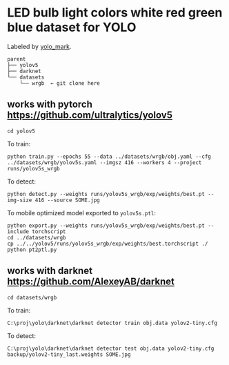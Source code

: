 # LED bulb light colors white red green blue dataset for YOLO

Labeled by [yolo_mark](https://github.com/alexeyab/yolo_mark).

```
parent
├── yolov5
├── darknet
└── datasets
    └── wrgb  ← git clone here
```

## works with pytorch <https://github.com/ultralytics/yolov5>

    cd yolov5

To train:

    python train.py --epochs 55 --data ../datasets/wrgb/obj.yaml --cfg ../datasets/wrgb/yolov5s.yaml --imgsz 416 --workers 4 --project runs/yolov5s_wrgb

To detect:

    python detect.py --weights runs/yolov5s_wrgb/exp/weights/best.pt --img-size 416 --source SOME.jpg

To mobile optimized model exported to `yolov5s.ptl`:

    python export.py --weights runs/yolov5s_wrgb/exp/weights/best.pt --include torchscript
    cd ../datasets/wrgb
    cp ../../yolov5/runs/yolov5s_wrgb/exp/weights/best.torchscript ./
    python pt2ptl.py

## works with darknet <https://github.com/AlexeyAB/darknet>

    cd datasets/wrgb

To train:

    C:\proj\yolo\darknet\darknet detector train obj.data yolov2-tiny.cfg

To detect:

    C:\proj\yolo\darknet\darknet detector test obj.data yolov2-tiny.cfg backup/yolov2-tiny_last.weights SOME.jpg
